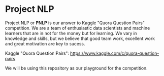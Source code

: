 # Project NLP

Project NLP or **PNLP** is our answer to Kaggle "Quora Question Pairs" competition. We are a team of enthusiastic data scientists and machine learners that are in not for the money but for learning. We vary in knowledge and skills, but we believe that good team work, excellent work and great motivation are key to sucess. 

Kaggle "Quora Question Pairs": https://www.kaggle.com/c/quora-question-pairs

We will be using this repository as our playground for the competition. 
